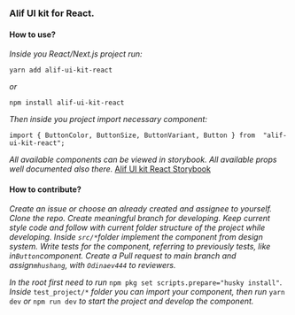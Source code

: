### **Alif UI kit for React.**

#### How to use?

*Inside you React/Next.js project run:*

    yarn add alif-ui-kit-react

*or*

    npm install alif-ui-kit-react

*Then inside you project import necessary component:*

    import { ButtonColor, ButtonSize, ButtonVariant, Button } from  "alif-ui-kit-react";

*All available components can be viewed in storybook. All available props well documented also there.*
[Alif UI kit React Storybook](https://storybook.alif.tj)

#### How to contribute?

*Create an issue or choose an already created and assignee to yourself.*
*Clone the repo. Create meaningful branch for developing.*
*Keep current style code and follow with current folder structure of the project while developing. Inside `src/*`folder implement the component from design system. Write tests for the component, referring to previously tests, like in`Button`component. Create a Pull request to main branch and assign`mhushang`, with `Odinaev444` to reviewers.*

*In the root first need to run* `npm pkg set scripts.prepare="husky install"`.
*Inside* `test_project/*` *folder you can import your component, then run* `yarn dev` *or* `npm run dev` *to start the project and develop the component.*
